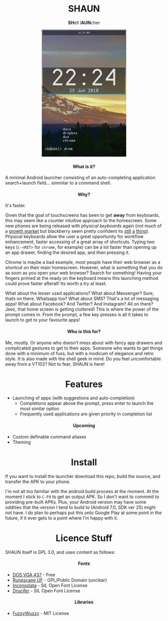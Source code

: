<h1 align="center">SHAUN</h1>
<p align="center"><b>SH</b>ell l<b>AUN</b>cher</p>
<p align="center">
  <img src="screenshots/main.png" />
</p>

<h4 align="center">What is it?</h4>

A minimal Android launcher consisting of an auto-completing application search+launch field... simmilar to a command shell.

<h4 align="center">Why?</h4>

It's faster.

Given that the goal of touchscreens has been to get **away** from keyboards, this may seem like a counter intuitive approach to the homescreen. Some new phones are being released with *physical keyboards* again (not much of a [growth market](https://trends.google.com/trends/explore?q=android%20physical%20keyboard&date=all) but blackberry seem pretty confident its [still](https://www.gsmarena.com/blackberry_passport-6457.php) [a](https://www.blackberrymobile.com/uk/keyone/) [thing](https://www.pocket-lint.com/phones/news/blackberry/143328-blackberry-key-2-specs-release-date-features-details)). Physical keyboards allow the user a great opportunity for workflow enhancement, faster accessing of a great array of shortcuts. Typing two keys (`c-<RET>` for `chrome`, for example) can be a lot faster than opening up an app drawer, finding the desired app, and then pressing it. 

Chrome is maybe a bad example, most people have their web browser as a shortcut on their main homescreen. However, what is something that you do as soon as you open your web browser? Search for something! Having your fingers primed at the ready on the keyboard means this launching method could prove faster afterall! Its worth a try at least.

What about the lesser used applications? What about Messenger? Sure, thats on there. Whatsapp too? What about SMS? That's a lot of messaging apps! What about Facebook? And Twitter? And Instagram? All on there? Jeez, that home screen is getting cluttered! This is where the power of the prompt comes in. From the prompt, a few key presses is all it takes to launch to get to your favourite apps!

<h4 align="center">Who is this for?</h4>

Me, mostly. Or anyone who doesn't mess about with fancy app drawers and complicated gestures to get to their apps. Someone who wants to get things done with a minimum of fuss, but with a modicum of elegance and retro style. It is also made with the shell geek in mind. Do you feel uncomfortable away from a VT102? Not to fear, SHAUN is here!

<h1 align="center">Features</h1>

  * Launching of apps (with suggestions and auto-completion)
    * Completions appear above the prompt, press enter to launch the most similar option
    * Frequently used applications are given priority in completion list
  
<h4 align="center">Upcoming</h4>

  * Custom definable command aliases
  * Theming

<h1 align="center">Install</h1>

If you want to install the launcher download this repo, build the source, and transfer the APK to your phone.

I'm not all too familiar with the android build process at the moment. At the moment I stick to `C-F9` to get an output APK. So I don't want to commmit to providing pre-built APKs. Plus, your Android version may have some oddities that the version I tend to build to (Android 7.0, SDK ver 25) might not have. I do plan to perhaps put this onto Google Play at some point in the future, if it ever gets to a point where I'm happy with it.

<h1 align="center">Licence Stuff</h1>

SHAUN itself is GPL 3.0, and uses content as follows:

<h4 align="center"> Fonts </h4>

  * [DOS VGA 437](https://www.dafont.com/perfect-dos-vga-437.font) - Free
  * [Runescape UF](https://www.dafont.com/runescape-uf.font) - GPL/Public Domain (unclear)
  * [Inconsolata](https://levien.com/type/myfonts/inconsolata.html) - SIL Open Font License
  * [Drucifer](https://github.com/drucifer/drucifer-monospace) - SIL Open Font License

<h4 align="center"> Libraries </h4>

  * [FuzzyWuzzy](https://github.com/xdrop/fuzzywuzzy) - MIT License
